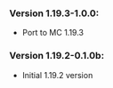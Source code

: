 ### Version 1.19.3-1.0.0:

- Port to MC 1.19.3


### Version 1.19.2-0.1.0b:

- Initial 1.19.2 version
